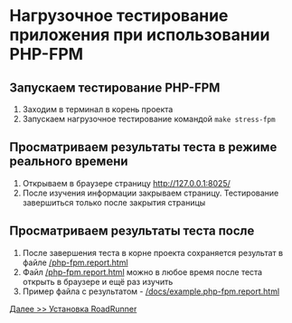 # Нагрузочное тестирование приложения при использовании PHP-FPM

## Запускаем тестирование PHP-FPM
1. Заходим в терминал в корень проекта
2. Запускаем нагрузочное тестирование командой `make stress-fpm`

## Просматриваем результаты теста в режиме реального времени
1. Открываем в браузере страницу http://127.0.0.1:8025/
2. После изучения информации закрываем страницу. Тестирование завершиться только после закрытия страницы

## Просматриваем результаты теста после
1. После завершения теста в корне проекта сохраняется результат в файле [/php-fpm.report.html](../php-fpm.report.html)
2. Файл [/php-fpm.report.html](../php-fpm.report.html) можно в любое время после теста открыть в браузере и ещё раз изучить
3. Пример файла с результатом - [/docs/example.php-fpm.report.html](./example.php-fpm.report.html)

[Далее >> Установка RoadRunner](./03_Setup_RoadRunner.md)
